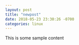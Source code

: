 ```yaml
---
layout: post
title: "newpost"
date: 2018-05-23 23:30:26 -0700
categories: linux
---
```


This is some sample content

